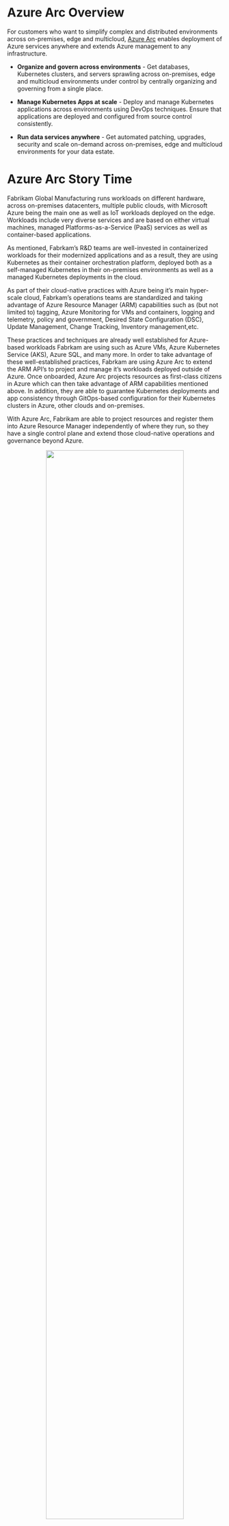 # Azure Arc Overview

For customers who want to simplify complex and distributed environments across on-premises, edge and multicloud, [Azure Arc](https://azure.microsoft.com/en-us/services/azure-arc/) enables deployment of Azure services anywhere and extends Azure management to any infrastructure.

* **Organize and govern across environments** - Get databases, Kubernetes clusters, and servers sprawling across on-premises, edge and multicloud environments under control by centrally organizing and governing from a single place.

* **Manage Kubernetes Apps at scale** - Deploy and manage Kubernetes applications across environments using DevOps techniques. Ensure that applications are deployed and configured from source control consistently.

* **Run data services anywhere** - Get automated patching, upgrades, security and scale on-demand across on-premises, edge and multicloud environments for your data estate.

# Azure Arc Story Time

Fabrikam Global Manufacturing runs workloads on different hardware, across on-premises datacenters, multiple public clouds, with Microsoft Azure being the main one as well as IoT workloads deployed on the edge. Workloads include very diverse services and are based on either virtual machines, managed Platforms-as-a-Service (PaaS) services as well as container-based applications. 
 
As mentioned, Fabrkam’s R&D teams are well-invested in containerized workloads for their modernized applications and as a result, they are using Kubernetes as their container orchestration platform, deployed both as a self-managed Kubernetes in their on-premises environments as well as a managed Kubernetes deployments in the cloud.

As part of their cloud-native practices with Azure being it’s main hyper-scale cloud, Fabrkam’s  operations teams are standardized and taking advantage of Azure Resource Manager (ARM) capabilities such as (but not limited to) tagging, Azure Monitoring for VMs and containers, logging and telemetry, policy and government, Desired State Configuration (DSC), Update Management, Change Tracking, Inventory management,etc. 

These practices and techniques are already well established for Azure-based workloads Fabrkam are using such as Azure VMs, Azure Kubernetes Service (AKS), Azure SQL, and many more. In order to take advantage of these well-established practices, Fabrkam are using Azure Arc to extend the ARM API’s to project and manage it’s workloads deployed outside of Azure. Once onboarded, Azure Arc projects resources as first-class citizens in Azure which can then take advantage of ARM capabilities mentioned above. In addition, they are able to guarantee Kubernetes deployments and app consistency through GitOps-based configuration for their Kubernetes clusters in Azure, other clouds and on-premises. 
 
With Azure Arc, Fabrikam are able to project resources and register them into Azure Resource Manager independently of where they run, so they have a single control plane and extend those cloud-native operations and governance beyond Azure.

<p align="center">
  <img src="img/architecture_dark.png" width="80%"/>
</p>

# Azure Arc "Jumpstart"

The following guides will walk you trough on how to demo and get started with Azure Arc. They are designed with a "zero to hero" approach in mind and with much automation as possible. The goal is for you to have a working Azure Arc demo environment spined-up in no time so you can focus on showing the core values of the solution.

**Disclaimer: The intention for this repo is to focus on the core Azure Arc capabilities. deployment scenarios, use-cases and ease of use. It does not focus on Azure best-practices or the other tech and OSS project being leveraged in the guides and code.**

## Azure Arc for Servers
The below deployment options are focusing on Azure Arc for Servers. It is designed to quickly spin up a server that is ready to be projected in Azure Arc and for you to start playing with it. 

**Note: For a list of supported operating systems and Azure regions, please visit the official [Azure Arc docs](https://docs.microsoft.com/en-us/azure/azure-arc/servers/overview).**

#### General

* [Connect an existing Linux server to Azure Arc](azure_arc_servers_jumpstart/docs/onboard_server_linux.md)

* [Connect an existing Windows machine to Azure Arc](azure_arc_servers_jumpstart/docs/onboard_server_win.md)

#### Vagrant

* [Deploy a local Ubuntu VM and connect it to Azure Arc using Vagrant](azure_arc_servers_jumpstart/docs/local_vagrant_ubuntu.md)

* [Deploy a local Windows 10 VM and connect it to Azure Arc using Vagrant](azure_arc_servers_jumpstart/docs/local_vagrant_windows.md)

#### Amazon Web Services (AWS)

* [Deploy an AWS EC2, Ubuntu VM and connect it to Azure Arc using Terraform](azure_arc_servers_jumpstart/docs/aws_terraform_ubuntu.md)

#### Google Cloud Platform (GCP)

* [Deploy a GCP, Ubuntu VM and connect it to Azure Arc using Terraform](azure_arc_servers_jumpstart/docs/gcp_terraform_ubuntu.md)

* [Deploy a GCP, Windows Server VM and connect it to Azure Arc using Terraform](azure_arc_servers_jumpstart/docs/gcp_terraform_windows.md)

#### VMware

* [Deploy a VMware vSphere, Ubuntu Server VM and connect it to Azure Arc using Terraform](azure_arc_servers_jumpstart/docs/vmware_terraform_ubuntu.md)

* [Deploy a VMware vSphere, Windows Server VM and connect it to Azure Arc using Terraform](azure_arc_servers_jumpstart/docs/vmware_terraform_winsrv.md)

#### Azure Arc for Servers - Day-2 Scenarios & Use-Cases

* [Tagging and querying server inventory across multiple clouds using Resource Graph Explorer](azure_arc_servers_jumpstart/docs/arc_inventory_tagging.md)

## Azure Arc for Kubernetes

The below deployment options are focusing on Azure Arc for Kubernetes. It is designed to quickly spin up a Kubernetes cluster that is ready to be projected in Azure Arc and for you to start playing with. 

#### General

* [Connect an existing Kubernetes cluster to Azure Arc](azure_arc_k8s_jumpstart/docs/onboard_k8s.md)

#### Azure Kubernetes Service (AKS)

* [Deploy AKS cluster and connect it to Azure Arc using Azure ARM template](azure_arc_k8s_jumpstart/docs/aks_arm_template.md)

* [Deploy AKS cluster and connect it to Azure Arc using Terraform](azure_arc_k8s_jumpstart/docs/aks_terraform.md)

* [Deploy GitOps configurations and perform basic GitOps flow on AKS as an Azure Arc Connected Cluster](azure_arc_k8s_jumpstart/docs/aks_gitops.md)

* [Integrate Azure Monitor for Containers with AKS as an Azure Arc Connected Cluster](azure_arc_k8s_jumpstart/docs/aks_monitor.md)

#### Amazon Elastic Kubernetes Service (EKS)

* [Deploy EKS cluster and connect it to Azure Arc using Terraform](azure_arc_k8s_jumpstart/docs/eks_terraform.md)

#### Google Kubernetes Engine (GKE)

* [Deploy GKE cluster and connect it to Azure Arc using Terraform](azure_arc_k8s_jumpstart/docs/gke_terraform.md)

* [Integrate Azure Monitor for Containers with GKE as an Azure Arc Connected Cluster](azure_arc_k8s_jumpstart/docs/gke_monitor.md)

* [Deploy GitOps configurations and perform basic GitOps flow on GKE as an Azure Arc Connected Cluster](azure_arc_k8s_jumpstart/docs/gke_gitops.md)

#### Rancher k3s

* [Deploy Rancher k3s on an Azure VM and connect it to Azure Arc using Azure ARM template](azure_arc_k8s_jumpstart/docs/rancher_k3s_azure_arm_template.md)

* [Deploy Rancher k3s on an Azure VM and connect it to Azure Arc using Terraform](azure_arc_k8s_jumpstart/docs/rancher_k3s_azure_terraform.md)

* [Deploy Rancher k3s on a VMware vSphere VM and connect it to Azure Arc using Terraform](azure_arc_k8s_jumpstart/docs/rancher_k3s_vmware_terraform.md)

#### Azure Red Hat OpenShift V4
* [Deploy Azure Redhat Openshift Cluster and connect it to Azure Arc using automation](azure_arc_k8s_jumpstart/docs/aro_script.md)


## Azure Arc for Data Services

Coming soon!

# Support for future deployment scenarios

Below are an additional deployment scenarios the team is currently working on.

### Azure Arc for Servers

- Support for an AWS Linux 2 instance deployment using Terraform
- Support for a Windows Server AWS EC2 instance deployment using Terraform

### Azure Arc for Kubernetes

- Support for an Azure Red Hat OpenShift deployment using ARM template
- Support for kind Deployment guide with Arc connectivity
- Support for Minikube Deployment guide with Arc connectivity
- Support for MicroK8s Deployment guide with Arc connectivity

### Azure Arc for Data Services

- Support SQL Managed Instance (MI) in Azure Kubernetes Service (AKS) deployment using ARM template
- Support SQL Managed Instance (MI) in Azure Kubernetes Service (AKS) deployment using Terraform
- Support PostgreSQL Hyperscale in Azure Kubernetes Service (AKS) deployment using ARM template
- Support PostgreSQL Hyperscale in Azure Kubernetes Service (AKS) deployment using Terraform

## Contributing

Before contributing code, please see the [CONTRIBUTING](CONTRIBUTING.md) guide.

Issues, PRs and Feature Request have their own templates. Please fill out the whole template.